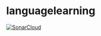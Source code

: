 # languagelearning
[![SonarCloud](https://sonarcloud.io/images/project_badges/sonarcloud-black.svg)](https://sonarcloud.io/dashboard?id=reginaolah_languagelearning)
